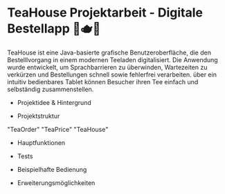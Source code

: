 # TeaHouse Projektarbeit - Digitale Bestellapp 🍵🫖🧋
TeaHouse ist eine Java-basierte grafische Benutzeroberfläche, die den Bestelllvorgang in einem modernen Teeladen digitalisiert.
Die Anwendung wurde entwickelt, um Sprachbarrieren zu überwinden, Wartezeiten zu verkürzen und Bestellungen schnell sowie fehlerfrei verarbeiten.
über ein intuitiv bedienbares Tablet können Besucher ihren Tee einfach und selbständig zusammenstellen.

- Projektidee & Hintergrund 

- Projektstruktur 

"TeaOrder"
"TeaPrice"
"TeaHouse"

- Hauptfunktionen 

- Tests

- Beispielhafte Bedienung 


- Erweiterungsmöglichkeiten

